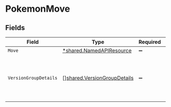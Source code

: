 # PokemonMove


## Fields

| Field                                                                             | Type                                                                              | Required                                                                          | Description                                                                       |
| --------------------------------------------------------------------------------- | --------------------------------------------------------------------------------- | --------------------------------------------------------------------------------- | --------------------------------------------------------------------------------- |
| `Move`                                                                            | [*shared.NamedAPIResource](../../../pkg/models/shared/namedapiresource.md)        | :heavy_minus_sign:                                                                | N/A                                                                               |
| `VersionGroupDetails`                                                             | [][shared.VersionGroupDetails](../../../pkg/models/shared/versiongroupdetails.md) | :heavy_minus_sign:                                                                | A list of details showing how the Pokémon can learn the move<br/>                 |